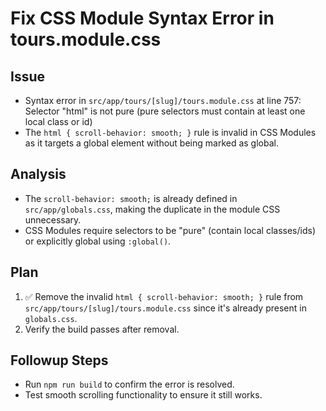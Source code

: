 # Fix CSS Module Syntax Error in tours.module.css

## Issue
- Syntax error in `src/app/tours/[slug]/tours.module.css` at line 757: Selector "html" is not pure (pure selectors must contain at least one local class or id)
- The `html { scroll-behavior: smooth; }` rule is invalid in CSS Modules as it targets a global element without being marked as global.

## Analysis
- The `scroll-behavior: smooth;` is already defined in `src/app/globals.css`, making the duplicate in the module CSS unnecessary.
- CSS Modules require selectors to be "pure" (contain local classes/ids) or explicitly global using `:global()`.

## Plan
1. ✅ Remove the invalid `html { scroll-behavior: smooth; }` rule from `src/app/tours/[slug]/tours.module.css` since it's already present in `globals.css`.
2. Verify the build passes after removal.

## Followup Steps
- Run `npm run build` to confirm the error is resolved.
- Test smooth scrolling functionality to ensure it still works.
